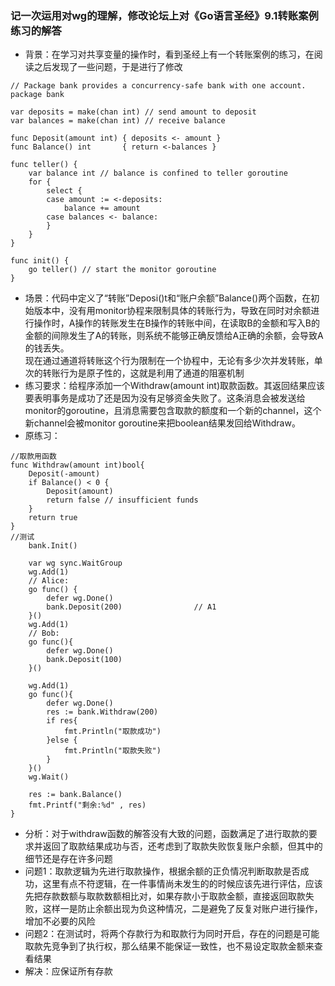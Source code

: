 ### 记一次运用对wg的理解，修改论坛上对《Go语言圣经》9.1转账案例练习的解答
* 背景：在学习对共享变量的操作时，看到圣经上有一个转账案例的练习，在阅读之后发现了一些问题，于是进行了修改
```
// Package bank provides a concurrency-safe bank with one account.
package bank

var deposits = make(chan int) // send amount to deposit
var balances = make(chan int) // receive balance

func Deposit(amount int) { deposits <- amount }
func Balance() int       { return <-balances }

func teller() {
    var balance int // balance is confined to teller goroutine
    for {
        select {
        case amount := <-deposits:
            balance += amount
        case balances <- balance:
        }
    }
}

func init() {
    go teller() // start the monitor goroutine
}
```
* 场景：代码中定义了“转账”Deposi()t和“账户余额”Balance()两个函数，在初始版本中，没有用monitor协程来限制具体的转账行为，导致在同时对余额进行操作时，A操作的转账发生在B操作的转账中间，在读取B的金额和写入B的金额的间隙发生了A的转账，则系统不能够正确反馈给A正确的余额，会导致A的钱丢失。<br/> 现在通过通道将转账这个行为限制在一个协程中，无论有多少次并发转账，单次的转账行为是原子性的，这就是利用了通道的阻塞机制
* 练习要求：给程序添加一个Withdraw(amount int)取款函数。其返回结果应该要表明事务是成功了还是因为没有足够资金失败了。这条消息会被发送给monitor的goroutine，且消息需要包含取款的额度和一个新的channel，这个新channel会被monitor goroutine来把boolean结果发回给Withdraw。
* 原练习：
```
//取款用函数
func Withdraw(amount int)bool{
    Deposit(-amount)
    if Balance() < 0 {
        Deposit(amount)
        return false // insufficient funds
    }
    return true
}
//测试
    bank.Init()

    var wg sync.WaitGroup
    wg.Add(1)
    // Alice:
    go func() {
        defer wg.Done()
        bank.Deposit(200)                // A1
    }()
    wg.Add(1)
    // Bob:
    go func(){
        defer wg.Done()
        bank.Deposit(100)
    }()

    wg.Add(1)
    go func(){
        defer wg.Done()
        res := bank.Withdraw(200)
        if res{
            fmt.Println("取款成功")
        }else {
            fmt.Println("取款失败")
        }
    }()
    wg.Wait()

    res := bank.Balance()
    fmt.Printf("剩余:%d" , res)
}
```
* 分析：对于withdraw函数的解答没有大致的问题，函数满足了进行取款的要求并返回了取款结果成功与否，还考虑到了取款失败恢复账户余额，但其中的细节还是存在许多问题
* 问题1：取款逻辑为先进行取款操作，根据余额的正负情况判断取款是否成功，这里有点不符逻辑，在一件事情尚未发生的的时候应该先进行评估，应该先把存款数额与取款数额相比对，如果存款小于取款金额，直接返回取款失败，这样一是防止余额出现为负这种情况，二是避免了反复对账户进行操作，增加不必要的风险
* 问题2：在测试时，将两个存款行为和取款行为同时开启，存在的问题是可能取款先竞争到了执行权，那么结果不能保证一致性，也不易设定取款金额来查看结果
* 解决：应保证所有存款